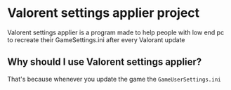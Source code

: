 
# Valorent settings applier project

Valorent settings applier is a program made to help people with low end pc to recreate their GameSettings.ini after every Valorant update

## Why should I use Valorent settings applier?

That's because whenever you update the game the `GameUserSettings.ini`
